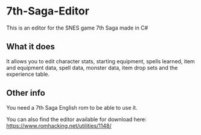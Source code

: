 # 7th-Saga-Editor
This is an editor for the SNES game 7th Saga made in C#

## What it does
It allows you to edit character stats, starting equipment, spells learned, item and equipment data, spell data, monster data, item drop sets and the experience table.

## Other info
You need a 7th Saga English rom to be able to use it.

You can also find the editor available for download here: https://www.romhacking.net/utilities/1148/
